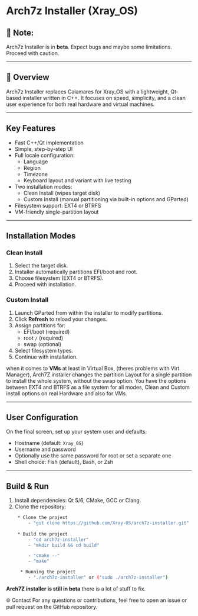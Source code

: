 # Arch7z Installer (Xray_OS)

## 🚧 Note:
Arch7z Installer is in **beta**. Expect bugs and maybe some limitations. Proceed with caution.

---

## 🚀 Overview

Arch7z Installer replaces Calamares for Xray_OS with a lightweight, Qt-based installer written in C++. It focuses on speed, simplicity, and a clean user experience for both real hardware and virtual machines.

---

## Key Features

- Fast C++/Qt implementation  
- Simple, step-by-step UI  
- Full locale configuration:
  - Language  
  - Region  
  - Timezone  
  - Keyboard layout and variant with live testing  
- Two installation modes:
  - Clean Install (wipes target disk)  
  - Custom Install (manual partitioning via built-in options and GParted)  
- Filesystem support: EXT4 or BTRFS  
- VM-friendly single-partition layout  

---

## Installation Modes

### Clean Install

1. Select the target disk.  
2. Installer automatically partitions EFI/boot and root.  
3. Choose filesystem (EXT4 or BTRFS).  
4. Proceed with installation.  

### Custom Install

1. Launch GParted from within the installer to modify partitions.  
2. Click **Refresh** to reload your changes.  
3. Assign partitions for:
   - EFI/boot (required)  
   - root `/` (required)  
   - swap (optional)  
4. Select filesystem types.  
5. Continue with installation.

when it comes to **VMs** at least in Virtual Box, (theres problems with Virt Manager), Arch7Z installer changes the partition Layout for a single partition to install the whole system, without the swap option. You have the options between EXT4 and BTRFS as a file system for all modes, Clean and Custom install options on real Hardware and also for VMs.

---

## User Configuration

On the final screen, set up your system user and defaults:

- Hostname (default: `Xray_OS`)  
- Username and password  
- Optionally use the same password for root or set a separate one  
- Shell choice: Fish (default), Bash, or Zsh  

---

## Build & Run

1. Install dependencies: Qt 5/6, CMake, GCC or Clang.  
2. Clone the repository:
   ```bash
	* Clone the project
		- "git clone https://github.com/Xray-OS/arch7z-installer.git"
	
	* Build the project
		- "cd arch7z-installer"
		- "mkdir build && cd build"
   
		- "cmake --"
		- "make"

     * Running the project
		- "./arch7z-installer" or ("sudo ./arch7z-installer")
   

**Arch7Z installer is still in beta** there is a lot of stuff to fix.

🌐 Contact For any questions or contributions, feel free to open an issue or pull request on the GitHub repository.
